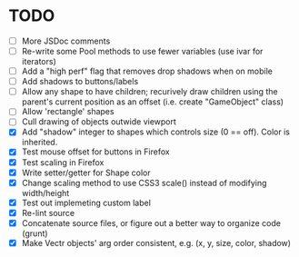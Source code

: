 # TODO

* [ ] More JSDoc comments
* [ ] Re-write some Pool methods to use fewer variables (use ivar for iterators)
* [ ] Add a "high perf" flag that removes drop shadows when on mobile
* [ ] Add shadows to buttons/labels
* [ ] Allow any shape to have children; recurively draw children using the parent's current position
      as an offset (i.e. create "GameObject" class)
* [ ] Allow 'rectangle' shapes
* [ ] Cull drawing of objects outwide viewport
* [X] Add "shadow" integer to shapes which controls size (0 == off). Color is inherited. 
* [X] Test mouse offset for buttons in Firefox
* [X] Test <canvas> scaling in Firefox
* [X] Write setter/getter for Shape color
* [X] Change <canvas> scaling method to use CSS3 scale() instead of modifying width/height
* [X] Test out implemeting custom label
* [X] Re-lint source
* [X] Concatenate source files, or figure out a better way to organize code (grunt)
* [X] Make Vectr objects' arg order consistent, e.g. (x, y, size, color, shadow)
